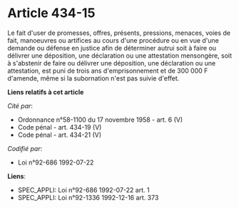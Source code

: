 # Article 434-15

Le fait d'user de promesses, offres, présents, pressions, menaces, voies de fait, manoeuvres ou artifices au cours d'une
procédure ou en vue d'une demande ou défense en justice afin de déterminer autrui soit à faire ou délivrer une déposition,
une déclaration ou une attestation mensongère, soit à s'abstenir de faire ou délivrer une déposition, une déclaration ou une
attestation, est puni de trois ans d'emprisonnement et de 300 000 F d'amende, même si la subornation n'est pas suivie
d'effet.

**Liens relatifs à cet article**

_Cité par_:

  - Ordonnance n°58-1100 du 17 novembre 1958 - art. 6 (V)
  - Code pénal - art. 434-19 (V)
  - Code pénal - art. 434-21 (V)

_Codifié par_:

  - Loi n°92-686 1992-07-22

**Liens**:

  - SPEC_APPLI: Loi n°92-686 1992-07-22 art. 1
  - SPEC_APPLI: Loi n°92-1336 1992-12-16 art. 373
